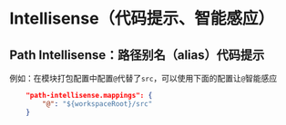 # Intellisense（代码提示、智能感应）

## Path Intellisense：路径别名（alias）代码提示

例如：在模块打包配置中配置`@`代替了`src`，可以使用下面的配置让`@`智能感应

```json
    "path-intellisense.mappings": {
        "@": "${workspaceRoot}/src"
    }
```
